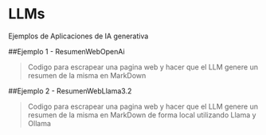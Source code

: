 # LLMs
Ejemplos de Aplicaciones de IA generativa

##Ejemplo 1 - ResumenWebOpenAi

>Codigo para escrapear una pagina web y hacer que el LLM genere un resumen de la misma en MarkDown


##Ejemplo 2 - ResumenWebLlama3.2

>Codigo para escrapear una pagina web y hacer que el LLM genere un resumen de la misma en MarkDown de forma local utilizando Llama y Ollama
